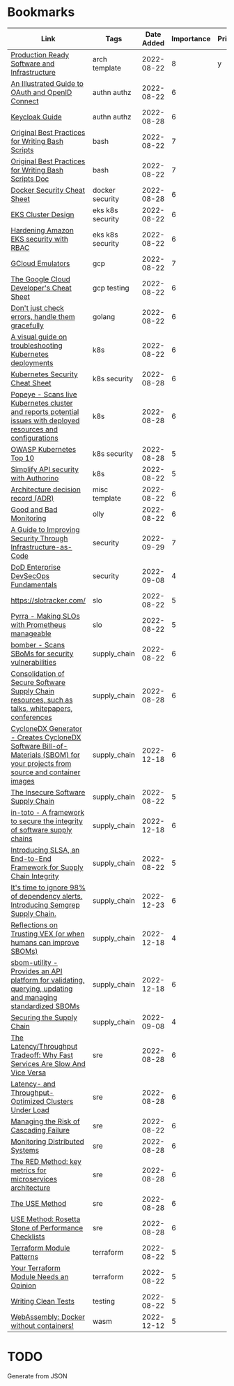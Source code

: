 # Bookmarks

| Link                                                                                                                                                                                            | Tags             | Date Added | Importance | Private? |
| ----------------------------------------------------------------------------------------------------------------------------------------------------------------------------------------------- | -----------------| ---------- | ---------- | -------- |
| [Production Ready Software and Infrastructure](https://docs.google.com/document/d/1FPeE-9W9TJBrSXUzwlbFIjovHZgolF2USPf4dvPwtpY/edit)                                                            | arch template    | 2022-08-22 | 8          | y        |
| [An Illustrated Guide to OAuth and OpenID Connect](https://developer.okta.com/blog/2019/10/21/illustrated-guide-to-oauth-and-oidc)                                                              | authn authz      | 2022-08-22 | 6          |          |
| [Keycloak Guide](https://www.keycloak.org/guides)                                                                                                                                               | authn authz      | 2022-08-28 | 6          |          |
| [Original Best Practices for Writing Bash Scripts](https://github.com/kvz/bash3boilerplate/blob/v1.0.1/main.sh)                                                                                 | bash             | 2022-08-22 | 7          |          |
| [Original Best Practices for Writing Bash Scripts Doc](https://kvz.io/bash-best-practices.html)                                                                                                 | bash             | 2022-08-22 | 7          |          |
| [Docker Security Cheat Sheet](https://cheatsheetseries.owasp.org/cheatsheets/Docker_Security_Cheat_Sheet.html)                                                                                  | docker security  | 2022-08-28 | 6          |          |
| [EKS Cluster Design](https://www.stackrox.com/post/2020/03/guide-to-eks-cluster-design-for-better-security)                                                                                     | eks k8s security | 2022-08-22 | 6          |          |
| [Hardening Amazon EKS security with RBAC](https://snyk.io/blog/hardening-aws-eks-security-rbac-secure-imds-audit-logging/)                                                                      | eks k8s security | 2022-08-22 | 6          |          |
| [GCloud Emulators](https://cloud.google.com/sdk/gcloud/reference/beta/emulator)                                                                                                                 | gcp              | 2022-08-22 | 7          |          |
| [The Google Cloud Developer's Cheat Sheet](https://github.com/gregsramblings/google-cloud-4-words)                                                                                              | gcp testing      | 2022-08-22 | 6          |          |
| [Don't just check errors, handle them gracefully](https://dave.cheney.net/2016/04/27/dont-just-check-errors-handle-them-gracefully)                                                             | golang           | 2022-08-22 | 6          |          |
| [A visual guide on troubleshooting Kubernetes deployments](https://learnk8s.io/troubleshooting-deployments)                                                                                     | k8s              | 2022-08-22 | 6          |          |
| [Kubernetes Security Cheat Sheet](https://cheatsheetseries.owasp.org/cheatsheets/Kubernetes_Security_Cheat_Sheet.html)                                                                          | k8s security     | 2022-08-28 | 6          |          |
| [Popeye - Scans live Kubernetes cluster and reports potential issues with deployed resources and configurations](https://github.com/derailed/popeye)                                            | k8s              | 2022-08-28 | 6          |          |
| [OWASP Kubernetes Top 10](https://github.com/OWASP/www-project-kubernetes-top-ten)                                                                                                              | k8s security     | 2022-08-28 | 5          |          |
| [Simplify API security with Authorino](https://developers.redhat.com/articles/2021/06/18/authorino-making-open-source-cloud-native-api-security-simple-and-flexible)                            | k8s              | 2022-08-22 | 5          |          |
| [Architecture decision record (ADR)](https://github.com/jamesmh/architecture_decision_record)                                                                                                   | misc template    | 2022-08-22 | 6          |          |
| [Good and Bad Monitoring](https://raynorelyp.medium.com/good-and-bad-monitoring-9e1370d808c2)                                                                                                   | olly             | 2022-08-22 | 6          |          |
| [A Guide to Improving Security Through Infrastructure-as-Code](https://research.nccgroup.com/2022/09/19/a-guide-to-improving-security-through-infrastructure-as-code/)                          | security         | 2022-09-29 | 7          |          |
| [DoD Enterprise DevSecOps Fundamentals](https://dodcio.defense.gov/Portals/0/Documents/Library/DoDEnterpriseDevSecOpsFundamentals.pdf)                                                          | security         | 2022-09-08 | 4          |          |
| <https://slotracker.com/>                                                                                                                                                                       | slo              | 2022-08-22 | 5          |          |
| [Pyrra - Making SLOs with Prometheus manageable](https://github.com/pyrra-dev/pyrra)                                                                                                            | slo              | 2022-08-22 | 5          |          |
| [bomber - Scans SBoMs for security vulnerabilities](https://github.com/devops-kung-fu/bomber)                                                                                                   | supply_chain     | 2022-08-22 | 6          |          |
| [Consolidation of Secure Software Supply Chain resources, such as talks, whitepapers, conferences](https://github.com/chughes757/SecureSoftwareSupplyChain)                                     | supply_chain     | 2022-08-28 | 6          |          |
| [CycloneDX Generator - Creates CycloneDX Software Bill-of-Materials (SBOM) for your projects from source and container images](https://github.com/AppThreat/cdxgen)                             | supply_chain     | 2022-12-18 | 6          |          |
| [The Insecure Software Supply Chain](https://docs.google.com/presentation/d/1moTIDDqTtqyD7ylaHxqtPSBa-a8XEZa6P-03-YuVDA4/mobilepresent?slide=id.gf52446a5d3_0_102)                              | supply_chain     | 2022-08-22 | 5          |          |
| [in-toto - A framework to secure the integrity of software supply chains](https://in-toto.io/)                                                                                                  | supply_chain     | 2022-12-18 | 6          |          |
| [Introducing SLSA, an End-to-End Framework for Supply Chain Integrity](https://security.googleblog.com/2021/06/introducing-slsa-end-to-end-framework.html)                                      | supply_chain     | 2022-08-22 | 5          |          |
| [It's time to ignore 98% of dependency alerts. Introducing Semgrep Supply Chain.](https://semgrep.dev/blog/2022/introducing-semgrep-supply-chain)                                               | supply_chain     | 2022-12-23 | 6          |          |
| [Reflections on Trusting VEX (or when humans can improve SBOMs)](https://www.chainguard.dev/unchained/reflections-on-trusting-vex-or-when-humans-can-improve-sboms)                             | supply_chain     | 2022-12-18 | 4          |          |
| [sbom-utility - Provides an API platform for validating, querying, updating and managing standardized SBOMs](https://github.com/IBM/sbom-utility)                                               | supply_chain     | 2022-12-18 | 6          |          |
| [Securing the Supply Chain](https://medium.com/@chris.hughes_11070/securing-the-software-supply-chain-d3426d36150d)                                                                             | supply_chain     | 2022-09-08 | 4          |          |
| [The Latency/Throughput Tradeoff: Why Fast Services Are Slow And Vice Versa](https://blog.danslimmon.com/2019/02/26/the-latency-throughput-tradeoff-why-fast-services-are-slow-and-vice-versa/) | sre              | 2022-08-28 | 6          |          |
| [Latency- and Throughput-Optimized Clusters Under Load](https://blog.danslimmon.com/2019/03/25/latency-and-throughput-optimized-clusters-under-load/)                                           | sre              | 2022-08-28 | 6          |          |
| [Managing the Risk of Cascading Failure](https://www.infoq.com/presentations/cascading-failure-risk/)                                                                                           | sre              | 2022-08-22 | 6          |          |
| [Monitoring Distributed Systems](https://sre.google/sre-book/monitoring-distributed-systems/)                                                                                                   | sre              | 2022-08-28 | 6          |          |
| [The RED Method: key metrics for microservices architecture](https://www.weave.works/blog/the-red-method-key-metrics-for-microservices-architecture/)                                           | sre              | 2022-08-28 | 6          |          |
| [The USE Method](https://brendangregg.com/usemethod.html)                                                                                                                                       | sre              | 2022-08-28 | 6          |          |
| [USE Method: Rosetta Stone of Performance Checklists](https://brendangregg.com/USEmethod/use-rosetta.html)                                                                                      | sre              | 2022-08-28 | 6          |          |
| [Terraform Module Patterns](https://medium.com/@AaronKalair/terraform-module-patterns-4ba2996f0b96)                                                                                             | terraform        | 2022-08-22 | 5          |          |
| [Your Terraform Module Needs an Opinion](https://www.davehall.com.au/blog/2021/09/11/your-terraform-module-needs-an-opinion/)                                                                   | terraform        | 2022-08-22 | 5          |          |
| [Writing Clean Tests](https://www.petrikainulainen.net/writing-clean-tests/)                                                                                                                    | testing          | 2022-08-22 | 5          |          |
| [WebAssembly: Docker without containers!](https://wasmlabs.dev/articles/docker-without-containers/)                                                                                             | wasm             | 2022-12-12 | 5          |          |

# TODO

Generate from JSON
